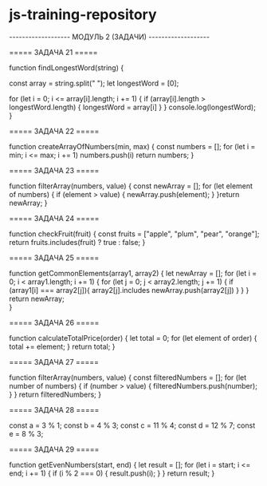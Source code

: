 # js-training-repository

<!-- проверка на комменты (текст не важен) -->

------------------- МОДУЛЬ 2 (ЗАДАЧИ) -------------------

===== ЗАДАЧА 21 =====

function findLongestWord(string) {

const array = string.split(" ");
let longestWord = [0];

for (let i = 0; i <= array[i].length; i += 1) {
if (array[i].length > longestWord.length) {
longestWord = array[i]
}
} console.log(longestWord);
}

===== ЗАДАЧА 22 =====

function createArrayOfNumbers(min, max) {
const numbers = [];
for (let i = min; i <= max; i += 1)
numbers.push(i)
return numbers;
}

===== ЗАДАЧА 23 =====

function filterArray(numbers, value) {
const newArray = [];
for (let element of numbers) {
if (element > value) {
newArray.push(element);
}
}return newArray;
}

===== ЗАДАЧА 24 =====

function checkFruit(fruit) {
const fruits = ["apple", "plum", "pear", "orange"];
return fruits.includes(fruit) ? true : false;
}

===== ЗАДАЧА 25 =====

function getCommonElements(array1, array2) {
let newArray = [];
for (let i = 0; i < array1.length; i += 1) {
for (let j = 0; j < array2.length; j += 1) {
if (array1[i] === array2[j]){
array2[j].includes
newArray.push(array2[j])
}
}
}
return newArray;  
}

===== ЗАДАЧА 26 =====

function calculateTotalPrice(order) {
let total = 0;
for (let element of order) {
total += element;
}
return total;
}

===== ЗАДАЧА 27 =====

function filterArray(numbers, value) {
const filteredNumbers = [];
for (let number of numbers) {
if (number > value) {
filteredNumbers.push(number);
}
}
return filteredNumbers;
}

===== ЗАДАЧА 28 =====

const a = 3 % 1;
const b = 4 % 3;
const c = 11 % 4;
const d = 12 % 7;
const e = 8 % 3;

===== ЗАДАЧА 29 =====

function getEvenNumbers(start, end) {
let result = [];
for (let i = start; i <= end; i += 1) {
if (i % 2 === 0) {
result.push(i);
}
}
return result;
}
